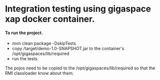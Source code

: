 #  Integration testing using gigaspace xap docker container.

#### To run the project.

* mvn clean package -DskipTests
* copy /target/demo-1.0-SNAPSHOT.jar to the container's /opt/gigaspaces/lib/required
* run the tests.  

The pojos need to be copied to the /opt/gigaspaces/lib/required so that the RMI classloader know about them.